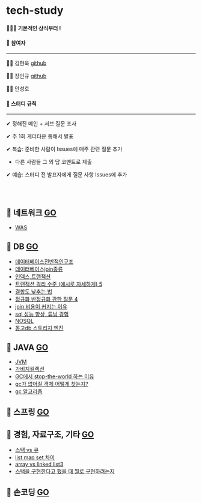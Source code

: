 # tech-study

 #### 📝👦💡 기본적인 상식부터 !
 
#### 📌  참여자

---------------------------

👩🏻 김현욱 [github](github.com/hyeonuk27)

🧑🏻 장인규 [github](github.com/inguuu)

👦🏻 안성호 []()


#### 📌  스터디 규칙

---------------------------

✔ 정해진 메인 + 서브 질문 조사

✔ 주 1회 게더타운 통해서 발표 

✔ 복습: 준비한 사람이 Issues에 매주 관련 질문 추가 
  
  - 다른 사람들 그 외 답 코멘트로 제출

✔ 예습: 스터디 전 발표자에게 질문 사항 Issues에 추가


## 
<br/>

## 📗 네트워크 [GO](https://github.com/no-in/tech-study/)

- [WAS](https://github.com/no-in/tech-study/wiki/)
## 📗 DB [GO](https://github.com/no-in/tech-study/wiki)
- [데이터베이스전반적인구조](데이터베이스전반적인구조)
- [데이터베이스join종류](JOIN)
- [인덱스,트랜잭션](인덱스,트랜잭션)
- [트랜잭션 격리 수준 (예시로 자세하게) 5](트랙잭션격리수준)
- [결합도 낮추는 법](결합도낮추는법)
- [정규화 반정규화 관한 질문 4](정규화반정규화)
- [join 비용이 커지는 이유](join비용이커지는이유)
- [sql 성능 향상, 튜닝 경험](sql성능향상,튜닝경험)
- [NOSQL](NOSQL)
- [몽고db 스토리지 엔진](몽고db스토리지엔진)

## 📗 JAVA [GO](https://github.com/no-in/tech-study/wiki)

 - [JVM](https://github.com/no-in/tech-study/wiki/JVM)
 - [가비지컬렉션](https://github.com/no-in/tech-study/wiki/%EA%B0%80%EB%B9%84%EC%A7%80%EC%BB%AC%EB%A0%89%EC%85%98)
 - [GC에서 stop-the-world 하는 이유](https://github.com/no-in/tech-study/wiki/GC%EC%97%90%EC%84%9Cstop-the-world%ED%95%98%EB%8A%94%EC%9D%B4%EC%9C%A0)
 - [gc가 없어질 객체 어떻게 찾는지?](https://github.com/no-in/tech-study/wiki/gc%EA%B0%80%EC%97%86%EC%96%B4%EC%A7%88%EA%B0%9D%EC%B2%B4%EC%96%B4%EB%96%BB%EA%B2%8C%EC%B0%BE%EB%8A%94%EC%A7%80?)
 - [gc 알고리즘](https://github.com/no-in/tech-study/wiki/gc%EC%95%8C%EA%B3%A0%EB%A6%AC%EC%A6%98)
 
## 📗 스프링 [GO](https://github.com/no-in/tech-study/wiki)

## 📗 경험, 자료구조, 기타 [GO](https://github.com/no-in/tech-study/wiki)
 - [스택 vs 큐](https://github.com/no-in/tech-study/wiki/StackvsQueue)
- [list map set 차이](https://github.com/no-in/tech-study/wiki/list,map,set차이)
- [array vs linked list3](https://github.com/no-in/tech-study/wiki/arrayvslinked_list_3)
- [스택을 구현한다고 했을 때 뭘로 구현하려는지](https://github.com/no-in/tech-study/wiki/스택을구현한다고했을때뭘로구현하려는지)
## 📗 손코딩 [GO](https://github.com/no-in/tech-study/wiki)


